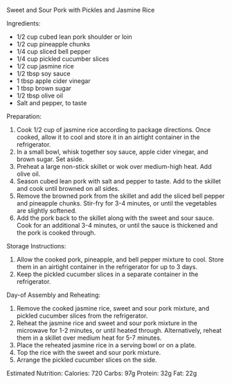 Sweet and Sour Pork with Pickles and Jasmine Rice

Ingredients:
- 1/2 cup cubed lean pork shoulder or loin
- 1/2 cup pineapple chunks
- 1/4 cup sliced bell pepper
- 1/4 cup pickled cucumber slices
- 1/2 cup jasmine rice
- 1/2 tbsp soy sauce
- 1 tbsp apple cider vinegar
- 1 tbsp brown sugar
- 1/2 tbsp olive oil
- Salt and pepper, to taste

Preparation:

1. Cook 1/2 cup of jasmine rice according to package directions. Once cooked, allow it to cool and store it in an airtight container in the refrigerator.
2. In a small bowl, whisk together soy sauce, apple cider vinegar, and brown sugar. Set aside.
3. Preheat a large non-stick skillet or wok over medium-high heat. Add olive oil.
4. Season cubed lean pork with salt and pepper to taste. Add to the skillet and cook until browned on all sides.
5. Remove the browned pork from the skillet and add the sliced bell pepper and pineapple chunks. Stir-fry for 3-4 minutes, or until the vegetables are slightly softened.
6. Add the pork back to the skillet along with the sweet and sour sauce. Cook for an additional 3-4 minutes, or until the sauce is thickened and the pork is cooked through.

Storage Instructions:

1. Allow the cooked pork, pineapple, and bell pepper mixture to cool. Store them in an airtight container in the refrigerator for up to 3 days.
2. Keep the pickled cucumber slices in a separate container in the refrigerator.

Day-of Assembly and Reheating:

1. Remove the cooked jasmine rice, sweet and sour pork mixture, and pickled cucumber slices from the refrigerator.
2. Reheat the jasmine rice and sweet and sour pork mixture in the microwave for 1-2 minutes, or until heated through. Alternatively, reheat them in a skillet over medium heat for 5-7 minutes.
3. Place the reheated jasmine rice in a serving bowl or on a plate.
4. Top the rice with the sweet and sour pork mixture.
5. Arrange the pickled cucumber slices on the side.

Estimated Nutrition:
Calories: 720
Carbs: 97g
Protein: 32g
Fat: 22g